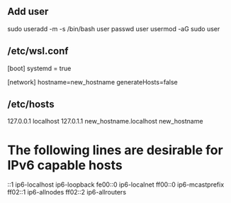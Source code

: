 ## Add user 
sudo useradd -m -s /bin/bash user
passwd user 
usermod -aG sudo user

## /etc/wsl.conf
[boot]
systemd = true 

[network]
hostname=new_hostname
generateHosts=false 

## /etc/hosts
127.0.0.1       localhost
127.0.1.1       new_hostname.localhost      new_hostname

# The following lines are desirable for IPv6 capable hosts
::1     ip6-localhost ip6-loopback
fe00::0 ip6-localnet
ff00::0 ip6-mcastprefix
ff02::1 ip6-allnodes
ff02::2 ip6-allrouters
